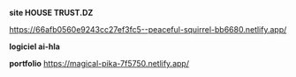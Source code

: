  **site HOUSE TRUST.DZ**

https://66afb0560e9243cc27ef3fc5--peaceful-squirrel-bb6680.netlify.app/

**logiciel ai-hla**



**portfolio**
https://magical-pika-7f5750.netlify.app/

